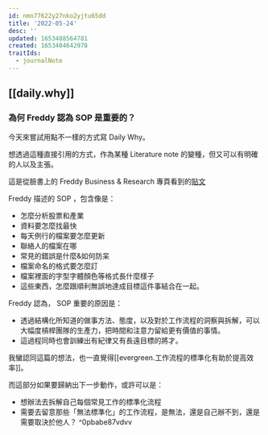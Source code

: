 ```yaml
---
id: nmn77622y27nko2yjtu65dd
title: '2022-05-24'
desc: ''
updated: 1653488564781
created: 1653404642978
traitIds:
  - journalNote
---
```



## [[daily.why]]

### 為何 Freddy 認為 SOP 是重要的？

今天來嘗試用點不一樣的方式寫 Daily Why。

想透過這種直接引用的方式，作為某種 Literature note 的變種，但又可以有明確的人以及主張。

這是從臉書上的 Freddy Business & Research 專頁看到的[貼文](https://www.facebook.com/FreddyBizAndRsch/posts/5171343149580803)

Freddy 描述的 SOP ，包含像是：
- 怎麼分析股票和產業
- 資料要怎麼找最快
- 每天例行的檔案要怎麼更新
- 聯絡人的檔案在哪
- 常見的錯誤是什麼&如何防呆
- 檔案命名的格式要怎麼訂
- 檔案裡面的字型字體顏色等格式長什麼樣子
- 這些東西，怎麼跟順利無誤地達成目標這件事結合在一起。

Freddy 認為， SOP 重要的原因是：
- 透過結構化所知道的做事方法、態度，以及對於工作流程的洞察與拆解，可以大幅度槓桿團隊的生產力，把時間和注意力留給更有價值的事情。
- 這過程同時也會訓練出有紀律又有長遠目標的將才。

我蠻認同這篇的想法，也一直覺得[[evergreen.工作流程的標準化有助於提高效率]]。

而這部分如果要歸納出下一步動作，或許可以是：
- 想辦法去拆解自己每個常見工作的標準化流程
- 需要去留意那些「無法標準化」的工作流程，是無法，還是自己辦不到，還是需要取決於他人？ ^0pbabe87vdvv
